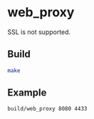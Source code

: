 # web_proxy

SSL is not supported.

## Build

```bash
make
```

## Example

```bash
build/web_proxy 8080 4433
```

